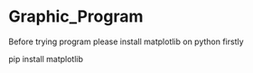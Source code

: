 # Graphic_Program

Before trying program please install matplotlib on python firstly 

pip install matplotlib
